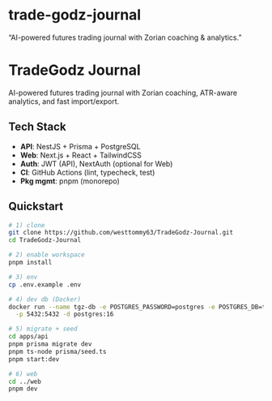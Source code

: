 # trade-godz-journal
“AI-powered futures trading journal with Zorian coaching &amp; analytics.”
# TradeGodz Journal

AI-powered futures trading journal with Zorian coaching, ATR-aware analytics, and fast import/export.

## Tech Stack
- **API**: NestJS + Prisma + PostgreSQL
- **Web**: Next.js + React + TailwindCSS
- **Auth**: JWT (API), NextAuth (optional for Web)
- **CI**: GitHub Actions (lint, typecheck, test)
- **Pkg mgmt**: pnpm (monorepo)

## Quickstart

```bash
# 1) clone
git clone https://github.com/westtommy63/TradeGodz-Journal.git
cd TradeGodz-Journal

# 2) enable workspace
pnpm install

# 3) env
cp .env.example .env

# 4) dev db (Docker)
docker run --name tgz-db -e POSTGRES_PASSWORD=postgres -e POSTGRES_DB=tgz \
  -p 5432:5432 -d postgres:16

# 5) migrate + seed
cd apps/api
pnpm prisma migrate dev
pnpm ts-node prisma/seed.ts
pnpm start:dev

# 6) web
cd ../web
pnpm dev
